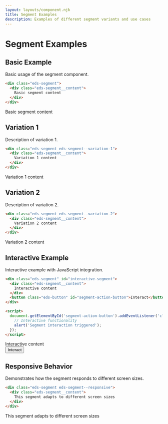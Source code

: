 ```yaml
---
layout: layouts/component.njk
title: Segment Examples
description: Examples of different segment variants and use cases
---
```


# Segment Examples

## Basic Example

Basic usage of the segment component.

```html
<div class="eds-segment">
  <div class="eds-segment__content">
    Basic segment content
  </div>
</div>
```

<div class="example-preview">
  <div class="eds-segment">
    <div class="eds-segment__content">
      Basic segment content
    </div>
  </div>
</div>

## Variation 1

Description of variation 1.

```html
<div class="eds-segment eds-segment--variation-1">
  <div class="eds-segment__content">
    Variation 1 content
  </div>
</div>
```

<div class="example-preview">
  <div class="eds-segment eds-segment--variation-1">
    <div class="eds-segment__content">
      Variation 1 content
    </div>
  </div>
</div>

## Variation 2

Description of variation 2.

```html
<div class="eds-segment eds-segment--variation-2">
  <div class="eds-segment__content">
    Variation 2 content
  </div>
</div>
```

<div class="example-preview">
  <div class="eds-segment eds-segment--variation-2">
    <div class="eds-segment__content">
      Variation 2 content
    </div>
  </div>
</div>

## Interactive Example

Interactive example with JavaScript integration.

```html
<div class="eds-segment" id="interactive-segment">
  <div class="eds-segment__content">
    Interactive content
  </div>
  <button class="eds-button" id="segment-action-button">Interact</button>
</div>

<script>
  document.getElementById('segment-action-button').addEventListener('click', function() {
    // Interactive functionality
    alert('Segment interaction triggered');
  });
</script>
```

<div class="example-preview">
  <div class="eds-segment" id="interactive-segment">
    <div class="eds-segment__content">
      Interactive content
    </div>
    <button class="eds-button" id="segment-action-button">Interact</button>
  </div>
</div>

## Responsive Behavior

Demonstrates how the segment responds to different screen sizes.

```html
<div class="eds-segment eds-segment--responsive">
  <div class="eds-segment__content">
    This segment adapts to different screen sizes
  </div>
</div>
```

<div class="example-preview">
  <div class="eds-segment eds-segment--responsive">
    <div class="eds-segment__content">
      This segment adapts to different screen sizes
    </div>
  </div>
</div>
